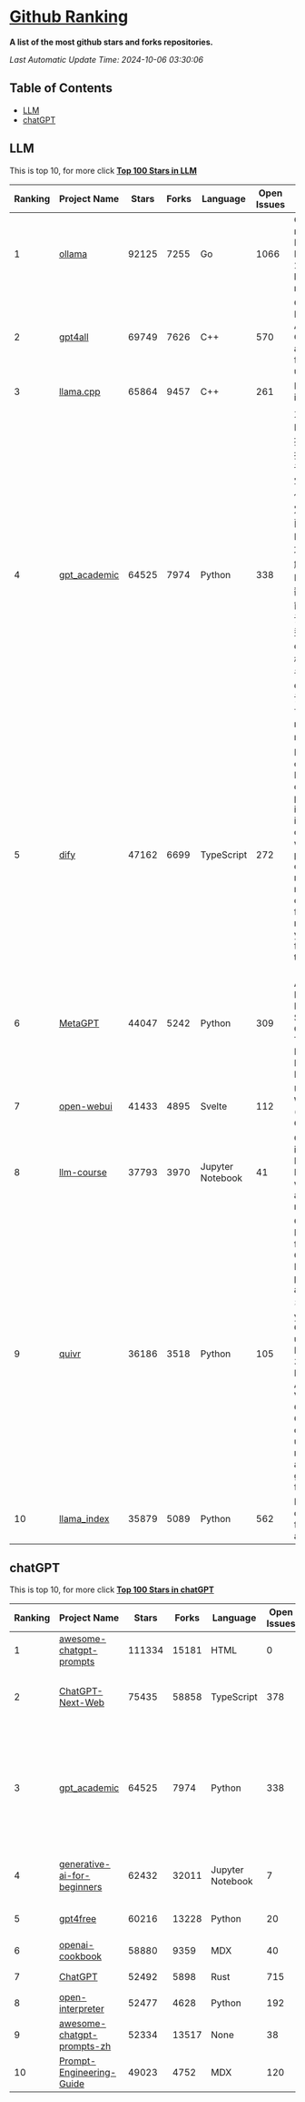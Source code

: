 [Github Ranking](./README.md)
==========

**A list of the most github stars and forks repositories.**

*Last Automatic Update Time: 2024-10-06 03:30:06*

## Table of Contents
 * [LLM](#LLM)
 * [chatGPT](#chatGPT)

## LLM

This is top 10, for more click **[Top 100 Stars in LLM](Top100/LLM.md)**

| Ranking | Project Name | Stars | Forks | Language | Open Issues | Description | Last Commit |
| ------- | ------------ | ----- | ----- | -------- | ----------- | ----------- | ----------- |
| 1 | [ollama](https://github.com/ollama/ollama) | 92125 | 7255 | Go | 1066 | Get up and running with Llama 3.2, Mistral, Gemma 2, and other large language models. | 2024-10-05T18:57:53Z |
| 2 | [gpt4all](https://github.com/nomic-ai/gpt4all) | 69749 | 7626 | C++ | 570 | GPT4All: Run Local LLMs on Any Device. Open-source and available for commercial use. | 2024-10-04T23:16:53Z |
| 3 | [llama.cpp](https://github.com/ggerganov/llama.cpp) | 65864 | 9457 | C++ | 261 | LLM inference in C/C++ | 2024-10-06T00:22:43Z |
| 4 | [gpt_academic](https://github.com/binary-husky/gpt_academic) | 64525 | 7974 | Python | 338 | 为GPT/GLM等LLM大语言模型提供实用化交互接口，特别优化论文阅读/润色/写作体验，模块化设计，支持自定义快捷按钮&函数插件，支持Python和C++等项目剖析&自译解功能，PDF/LaTex论文翻译&总结功能，支持并行问询多种LLM模型，支持chatglm3等本地模型。接入通义千问, deepseekcoder, 讯飞星火, 文心一言, llama2, rwkv, claude2, moss等。 | 2024-10-05T15:58:43Z |
| 5 | [dify](https://github.com/langgenius/dify) | 47162 | 6699 | TypeScript | 272 | Dify is an open-source LLM app development platform. Dify's intuitive interface combines AI workflow, RAG pipeline, agent capabilities, model management, observability features and more, letting you quickly go from prototype to production. | 2024-10-03T17:21:18Z |
| 6 | [MetaGPT](https://github.com/geekan/MetaGPT) | 44047 | 5242 | Python | 309 | 🌟 The Multi-Agent Framework: First AI Software Company, Towards Natural Language Programming | 2024-09-29T07:38:02Z |
| 7 | [open-webui](https://github.com/open-webui/open-webui) | 41433 | 4895 | Svelte | 112 | User-friendly WebUI for AI (Formerly Ollama WebUI) | 2024-10-06T03:16:46Z |
| 8 | [llm-course](https://github.com/mlabonne/llm-course) | 37793 | 3970 | Jupyter Notebook | 41 | Course to get into Large Language Models (LLMs) with roadmaps and Colab notebooks. | 2024-07-28T22:17:43Z |
| 9 | [quivr](https://github.com/QuivrHQ/quivr) | 36186 | 3518 | Python | 105 | Open-source RAG Framework for building GenAI Second Brains 🧠  Build productivity assistant (RAG) ⚡️🤖 Chat with your docs (PDF, CSV, ...)  & apps using Langchain, GPT 3.5 / 4 turbo, Private, Anthropic, VertexAI, Ollama, LLMs, Groq  that you can share with users !  Efficient retrieval augmented generation framework | 2024-10-05T12:41:12Z |
| 10 | [llama_index](https://github.com/run-llama/llama_index) | 35879 | 5089 | Python | 562 | LlamaIndex is a data framework for your LLM applications | 2024-10-04T19:19:24Z |


## chatGPT

This is top 10, for more click **[Top 100 Stars in chatGPT](Top100/chatGPT.md)**

| Ranking | Project Name | Stars | Forks | Language | Open Issues | Description | Last Commit |
| ------- | ------------ | ----- | ----- | -------- | ----------- | ----------- | ----------- |
| 1 | [awesome-chatgpt-prompts](https://github.com/f/awesome-chatgpt-prompts) | 111334 | 15181 | HTML | 0 | This repo includes ChatGPT prompt curation to use ChatGPT better. | 2024-09-26T13:36:47Z |
| 2 | [ChatGPT-Next-Web](https://github.com/ChatGPTNextWeb/ChatGPT-Next-Web) | 75435 | 58858 | TypeScript | 378 | A cross-platform ChatGPT/Gemini UI (Web / PWA / Linux / Win / MacOS). 一键拥有你自己的跨平台 ChatGPT/Gemini 应用。 | 2024-10-04T06:31:00Z |
| 3 | [gpt_academic](https://github.com/binary-husky/gpt_academic) | 64525 | 7974 | Python | 338 | 为GPT/GLM等LLM大语言模型提供实用化交互接口，特别优化论文阅读/润色/写作体验，模块化设计，支持自定义快捷按钮&函数插件，支持Python和C++等项目剖析&自译解功能，PDF/LaTex论文翻译&总结功能，支持并行问询多种LLM模型，支持chatglm3等本地模型。接入通义千问, deepseekcoder, 讯飞星火, 文心一言, llama2, rwkv, claude2, moss等。 | 2024-10-05T15:58:43Z |
| 4 | [generative-ai-for-beginners](https://github.com/microsoft/generative-ai-for-beginners) | 62432 | 32011 | Jupyter Notebook | 7 | 21 Lessons, Get Started Building with Generative AI  🔗 https://microsoft.github.io/generative-ai-for-beginners/ | 2024-10-04T06:52:43Z |
| 5 | [gpt4free](https://github.com/xtekky/gpt4free) | 60216 | 13228 | Python | 20 | The official gpt4free repository \| various collection of powerful language models | 2024-10-03T11:21:41Z |
| 6 | [openai-cookbook](https://github.com/openai/openai-cookbook) | 58880 | 9359 | MDX | 40 | Examples and guides for using the OpenAI API | 2024-10-04T11:05:06Z |
| 7 | [ChatGPT](https://github.com/lencx/ChatGPT) | 52492 | 5898 | Rust | 715 | 🔮 ChatGPT Desktop Application (Mac, Windows and Linux) | 2024-08-29T17:58:11Z |
| 8 | [open-interpreter](https://github.com/OpenInterpreter/open-interpreter) | 52477 | 4628 | Python | 192 | A natural language interface for computers | 2024-09-26T07:13:34Z |
| 9 | [awesome-chatgpt-prompts-zh](https://github.com/PlexPt/awesome-chatgpt-prompts-zh) | 52334 | 13517 | None | 38 | ChatGPT 中文调教指南。各种场景使用指南。学习怎么让它听你的话。 | 2024-07-30T11:43:23Z |
| 10 | [Prompt-Engineering-Guide](https://github.com/dair-ai/Prompt-Engineering-Guide) | 49023 | 4752 | MDX | 120 | 🐙 Guides, papers, lecture, notebooks and resources for prompt engineering | 2024-09-19T20:28:14Z |

